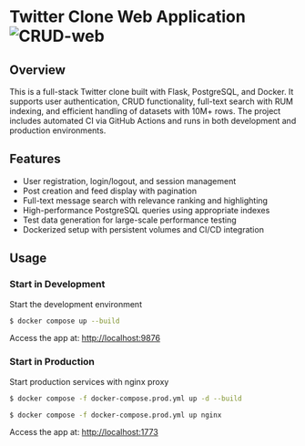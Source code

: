 # Twitter Clone Web Application ![CRUD-web](https://github.com/RuiZhangg/CRUD-web/actions/workflows/test.yml/badge.svg)

## Overview

This is a full-stack Twitter clone built with Flask, PostgreSQL, and Docker. It supports user authentication, CRUD functionality, full-text search with RUM indexing, and efficient handling of datasets with 10M+ rows. The project includes automated CI via GitHub Actions and runs in both development and production environments.

## Features

- User registration, login/logout, and session management
- Post creation and feed display with pagination
- Full-text message search with relevance ranking and highlighting
- High-performance PostgreSQL queries using appropriate indexes
- Test data generation for large-scale performance testing
- Dockerized setup with persistent volumes and CI/CD integration

## Usage

### Start in Development

Start the development environment
```bash
$ docker compose up --build
```
Access the app at: <http://localhost:9876>

### Start in Production

Start production services with nginx proxy
```bash
$ docker compose -f docker-compose.prod.yml up -d --build

$ docker compose -f docker-compose.prod.yml up nginx
```
Access the app at: <http://localhost:1773>
